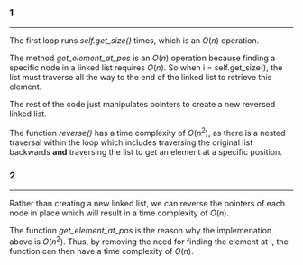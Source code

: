 ### 1

---

The first loop runs _self.get_size()_ times, which is an $O(n)$ operation.

The method _get_element_at_pos_ is an $O(n)$ operation because finding a specific node in a linked list requires $O(n)$. So when i = self.get_size(), the list must traverse all the way to the end of the linked list to retrieve this element.

The rest of the code just manipulates pointers to create a new reversed linked list.

The function _reverse()_ has a time complexity of $O(n^2)$, as there is a nested traversal within the loop which includes traversing the original list backwards **and** traversing the list to get an element at a specific position.

### 2

---

Rather than creating a new linked list, we can reverse the pointers of each node in place which will result in a time complexity of $O(n)$.

The function _get_element_at_pos_
is the reason why the implemenation above is $O(n^2)$. Thus, by removing the need for finding the element at i, the function can then have a time complexity of $O(n)$.
